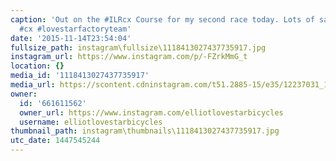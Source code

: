 ```yaml
---
caption: 'Out on the #ILRcx Course for my second race today. Lots of sand... #cyclocross
  #cx #lovestarfactoryteam'
date: '2015-11-14T23:54:04'
fullsize_path: instagram\fullsize\1118413027437735917.jpg
instagram_url: https://www.instagram.com/p/-FZrkMmG_t
location: {}
media_id: '1118413027437735917'
media_url: https://scontent.cdninstagram.com/t51.2885-15/e35/12237031_1119977741353353_669742599_n.jpg?ig_cache_key=MTExODQxMzAyNzQzNzczNTkxNw%3D%3D.2
owner:
  id: '661611562'
  owner_url: https://www.instagram.com/elliotlovestarbicycles
  username: elliotlovestarbicycles
thumbnail_path: instagram\thumbnails\1118413027437735917.jpg
utc_date: 1447545244
---
```

